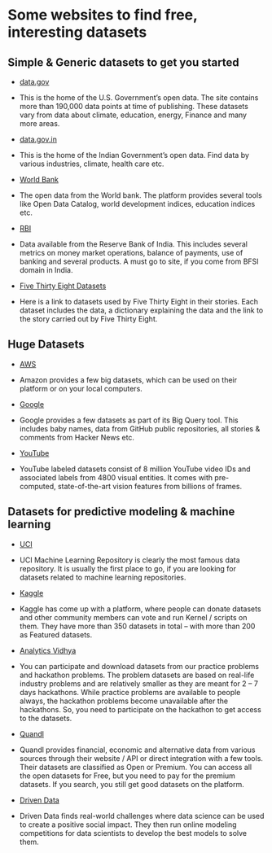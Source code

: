 # Some websites to find free, interesting datasets

## Simple & Generic datasets to get you started

* [data.gov](https://www.data.gov)

- This is the home of the U.S. Government’s open data. The site contains more than 190,000 data points at time of publishing. 
These datasets vary from data about climate, education, energy, Finance and many more areas.

* [data.gov.in](https://data.gov.in)

- This is the home of the Indian Government’s open data. Find data by various industries, climate, health care etc.

* [World Bank](https://data.worldbank.org)

- The open data from the World bank. The platform provides several tools like Open Data Catalog, world development indices, education indices etc.

* [RBI](https://rbi.org.in/Scripts/Statistics.aspx)

- Data available from the Reserve Bank of India. This includes several metrics on money market operations, balance of payments, use of banking and several products. A must go to site, if you come from BFSI domain in India.

* [Five Thirty Eight Datasets](https://github.com/fivethirtyeight/data)

- Here is a link to datasets used by Five Thirty Eight in their stories. Each dataset includes the data, a dictionary explaining the data and the link to the story carried out by Five Thirty Eight.

## Huge Datasets

* [AWS](https://registry.opendata.aws)

- Amazon provides a few big datasets, which can be used on their platform or on your local computers.

* [Google](https://cloud.google.com/bigquery/public-data/)

- Google provides a few datasets as part of its Big Query tool. This includes baby names, data from GitHub public repositories, all stories & comments from Hacker News etc.

* [YouTube](https://research.google.com/youtube8m/)

- YouTube labeled datasets consist of 8 million YouTube video IDs and associated labels from 4800 visual entities. It comes with pre-computed, state-of-the-art vision features from billions of frames.

## Datasets for predictive modeling & machine learning

* [UCI](https://archive.ics.uci.edu/ml/index.php)

- UCI Machine Learning Repository is clearly the most famous data repository. It is usually the first place to go, if you are looking for datasets related to machine learning repositories. 

* [Kaggle](https://www.kaggle.com/datasets)

- Kaggle has come up with a platform, where people can donate datasets and other community members can vote and run Kernel / scripts on them. They have more than 350 datasets in total – with more than 200 as Featured datasets. 

* [Analytics Vidhya](https://datahack.analyticsvidhya.com/contest/all/)

- You can participate and download datasets from our practice problems and hackathon problems. The problem datasets are based on real-life industry problems and are relatively smaller as they are meant for 2 – 7 days hackathons. While practice problems are available to people always, the hackathon problems become unavailable after the hackathons. So, you need to participate on the hackathon to get access to the datasets.

* [Quandl](https://www.quandl.com)

- Quandl provides financial, economic and alternative data from various sources through their website / API or direct integration with a few tools. Their datasets are classified as Open or Premium. You can access all the open datasets for Free, but you need to pay for the premium datasets. If you search, you still get good datasets on the platform.

* [Driven Data](https://www.drivendata.org)

- Driven Data finds real-world challenges where data science can be used to create a positive social impact. They then run online modeling competitions for data scientists to develop the best models to solve them.


